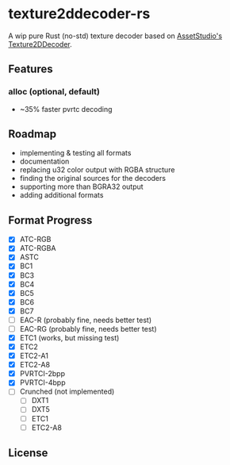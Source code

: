 # texture2ddecoder-rs

A wip pure Rust (no-std) texture decoder based on [AssetStudio's Texture2DDecoder](https://github.com/Perfare/AssetStudio/tree/master/Texture2DDecoder).

## Features

### alloc (optional, default)

- ~35% faster pvrtc decoding

## Roadmap

- implementing & testing all formats
- documentation
- replacing u32 color output with RGBA structure
- finding the original sources for the decoders
- supporting more than BGRA32 output
- adding additional formats

## Format Progress

- [x] ATC-RGB
- [x] ATC-RGBA
- [x] ASTC
- [x] BC1
- [x] BC3
- [x] BC4
- [x] BC5
- [x] BC6
- [x] BC7
- [ ] EAC-R (probably fine, needs better test)
- [ ] EAC-RG (probably fine, needs better test)
- [x] ETC1 (works, but missing test)
- [x] ETC2
- [x] ETC2-A1
- [x] ETC2-A8
- [x] PVRTCI-2bpp
- [x] PVRTCI-4bpp
- [ ] Crunched (not implemented)
  - [ ] DXT1
  - [ ] DXT5
  - [ ] ETC1
  - [ ] ETC2-A8

## License
